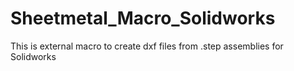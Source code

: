 # Sheetmetal_Macro_Solidworks
This is external macro to create dxf files from .step assemblies for Solidworks
